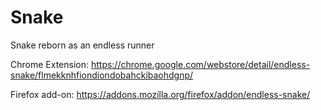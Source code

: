 # Snake
Snake reborn as an endless runner

Chrome Extension:
https://chrome.google.com/webstore/detail/endless-snake/flmekknhfiondiondobahckibaohdgnp/

Firefox add-on:
https://addons.mozilla.org/firefox/addon/endless-snake/
